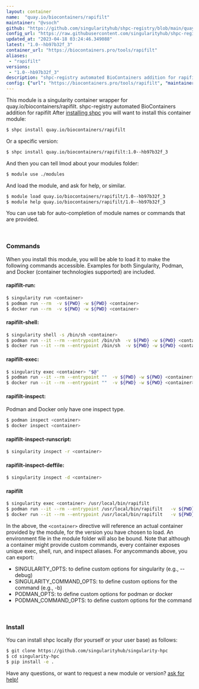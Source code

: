 ```yaml
---
layout: container
name:  "quay.io/biocontainers/rapifilt"
maintainer: "@vsoch"
github: "https://github.com/singularityhub/shpc-registry/blob/main/quay.io/biocontainers/rapifilt/container.yaml"
config_url: "https://raw.githubusercontent.com/singularityhub/shpc-registry/main/quay.io/biocontainers/rapifilt/container.yaml"
updated_at: "2023-04-18 03:24:46.349088"
latest: "1.0--hb97b32f_3"
container_url: "https://biocontainers.pro/tools/rapifilt"
aliases:
 - "rapifilt"
versions:
 - "1.0--hb97b32f_3"
description: "shpc-registry automated BioContainers addition for rapifilt"
config: {"url": "https://biocontainers.pro/tools/rapifilt", "maintainer": "@vsoch", "description": "shpc-registry automated BioContainers addition for rapifilt", "latest": {"1.0--hb97b32f_3": "sha256:6d51fddf2e855204a838fbac981dd5320e61ca1d96cf3ef0a50eba97db21541b"}, "tags": {"1.0--hb97b32f_3": "sha256:6d51fddf2e855204a838fbac981dd5320e61ca1d96cf3ef0a50eba97db21541b"}, "docker": "quay.io/biocontainers/rapifilt", "aliases": {"rapifilt": "/usr/local/bin/rapifilt"}}
---
```


This module is a singularity container wrapper for quay.io/biocontainers/rapifilt.
shpc-registry automated BioContainers addition for rapifilt
After [installing shpc](#install) you will want to install this container module:


```bash
$ shpc install quay.io/biocontainers/rapifilt
```

Or a specific version:

```bash
$ shpc install quay.io/biocontainers/rapifilt:1.0--hb97b32f_3
```

And then you can tell lmod about your modules folder:

```bash
$ module use ./modules
```

And load the module, and ask for help, or similar.

```bash
$ module load quay.io/biocontainers/rapifilt/1.0--hb97b32f_3
$ module help quay.io/biocontainers/rapifilt/1.0--hb97b32f_3
```

You can use tab for auto-completion of module names or commands that are provided.

<br>

### Commands

When you install this module, you will be able to load it to make the following commands accessible.
Examples for both Singularity, Podman, and Docker (container technologies supported) are included.

#### rapifilt-run:

```bash
$ singularity run <container>
$ podman run --rm  -v ${PWD} -w ${PWD} <container>
$ docker run --rm  -v ${PWD} -w ${PWD} <container>
```

#### rapifilt-shell:

```bash
$ singularity shell -s /bin/sh <container>
$ podman run --it --rm --entrypoint /bin/sh  -v ${PWD} -w ${PWD} <container>
$ docker run --it --rm --entrypoint /bin/sh  -v ${PWD} -w ${PWD} <container>
```

#### rapifilt-exec:

```bash
$ singularity exec <container> "$@"
$ podman run --it --rm --entrypoint ""  -v ${PWD} -w ${PWD} <container> "$@"
$ docker run --it --rm --entrypoint ""  -v ${PWD} -w ${PWD} <container> "$@"
```

#### rapifilt-inspect:

Podman and Docker only have one inspect type.

```bash
$ podman inspect <container>
$ docker inspect <container>
```

#### rapifilt-inspect-runscript:

```bash
$ singularity inspect -r <container>
```

#### rapifilt-inspect-deffile:

```bash
$ singularity inspect -d <container>
```


#### rapifilt

```bash
$ singularity exec <container> /usr/local/bin/rapifilt
$ podman run --it --rm --entrypoint /usr/local/bin/rapifilt   -v ${PWD} -w ${PWD} <container> -c " $@"
$ docker run --it --rm --entrypoint /usr/local/bin/rapifilt   -v ${PWD} -w ${PWD} <container> -c " $@"
```



In the above, the `<container>` directive will reference an actual container provided
by the module, for the version you have chosen to load. An environment file in the
module folder will also be bound. Note that although a container
might provide custom commands, every container exposes unique exec, shell, run, and
inspect aliases. For anycommands above, you can export:

 - SINGULARITY_OPTS: to define custom options for singularity (e.g., --debug)
 - SINGULARITY_COMMAND_OPTS: to define custom options for the command (e.g., -b)
 - PODMAN_OPTS: to define custom options for podman or docker
 - PODMAN_COMMAND_OPTS: to define custom options for the command

<br>

### Install

You can install shpc locally (for yourself or your user base) as follows:

```bash
$ git clone https://github.com/singularityhub/singularity-hpc
$ cd singularity-hpc
$ pip install -e .
```

Have any questions, or want to request a new module or version? [ask for help!](https://github.com/singularityhub/singularity-hpc/issues)